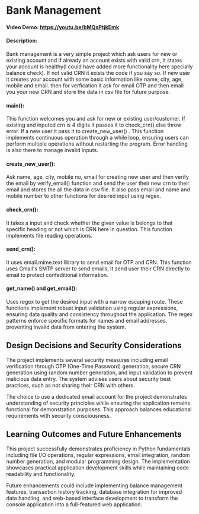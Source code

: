 # Bank Management
#### Video Demo:  <https://youtu.be/bMQsPtjkEmk>
#### Description:
Bank management is a very simple project which ask users for new or existing account and if already an account exists with valid crn, It states your account is healthy(I could have added more functionality here specially balance check). If not valid CRN it exists the code if you say so. If new user it creates your account with some basic information like name, city, age, mobile and email. then for verfication it ask for email OTP and then email you your new CRN and store the data in csv file for future purpose.

#### main():
This function welcomes you and ask for new or existing user/customer. If existing and inputed crn is 4 digits it passes it to check_crn() else throw error. If a new user it pass it to create_new_user() . This function implements continuous operation through a while loop, ensuring users can perform multiple operations without restarting the program. Error handling is also there to manage invalid inputs.

#### create_new_user():
Ask name, age, city, mobile no, email for creating new user and then verify the email by verify_email() function and send the user their new crn to their email and stores the all the data in csv file. It also pass email and name and mobile number to other functions for desired input using regex.

#### check_crn():
It takes a input and check whether the given value is belongs to that specific heading or not which is CRN here in question. This function implements file reading operations.

#### send_crn():
It uses email.mime.text library to send email for OTP and CRN. This function uses Gmail's SMTP server to send emails, It send user their CRN directly to email to protect confeditional information.

#### get_name() and get_email():
Uses regex to get the desired input with a narrow escaping route. These functions implement robust input validation using regular expressions, ensuring data quality and consistency throughout the application. The regex patterns enforce specific formats for names and email addresses, preventing invalid data from entering the system.

## Design Decisions and Security Considerations

The project implements several security measures including email verification through OTP (One-Time Password) generation, secure CRN generation using random number generation, and input validation to prevent malicious data entry. The system advises users about security best practices, such as not sharing their CRN with others.

The choice to use a dedicated email account for the project demonstrates understanding of security principles while ensuring the application remains functional for demonstration purposes. This approach balances educational requirements with security consciousness.

## Learning Outcomes and Future Enhancements

This project successfully demonstrates proficiency in Python fundamentals including file I/O operations, regular expressions, email integration, random number generation, and modular programming design. The implementation showcases practical application development skills while maintaining code readability and functionality.

Future enhancements could include implementing balance management features, transaction history tracking, database integration for improved data handling, and web-based interface development to transform the console application into a full-featured web application.
